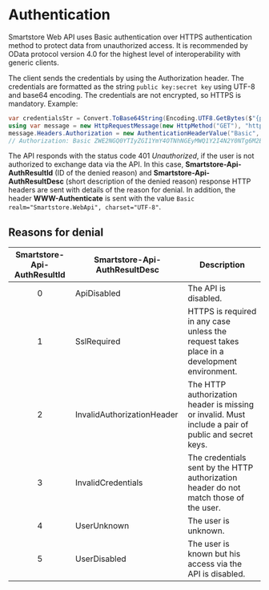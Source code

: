 # Authentication

Smartstore Web API uses Basic authentication over HTTPS authentication method to protect data from unauthorized access. It is recommended by OData protocol version 4.0 for the highest level of interoperability with generic clients.

The client sends the credentials by using the Authorization header. The credentials are formatted as the string `public key:secret key` using UTF-8 and base64 encoding. The credentials are not encrypted, so HTTPS is mandatory. Example:

```csharp
var credentialsStr = Convert.ToBase64String(Encoding.UTF8.GetBytes($"{publicKey}:{secretKey}"));
using var message = new HttpRequestMessage(new HttpMethod("GET"), "http://localhost:59318/odata/v1/Customers");
message.Headers.Authorization = new AuthenticationHeaderValue("Basic", credentialsStr);
// Authorization: Basic ZWE2NGQ0YTIyZGI1YmY4OTNhNGEyMWQ1Y2I4N2Y0NTg6M2E4ZTVmMGUzNjk2ZDY4NGRlMDRmZEFiZGUwMmY3MTg=
```

The API responds with the status code 401 _Unauthorized_, if the user is not authorized to exchange data via the API. In this case, **Smartstore-Api-AuthResultId** (ID of the denied reason) and **Smartstore-Api-AuthResultDesc** (short description of the denied reason) response HTTP headers are sent with details of the reason for denial. In addition, the header **WWW-Authenticate** is sent with the value `Basic realm="Smartstore.WebApi", charset="UTF-8"`.

## Reasons for denial

| Smartstore-Api-AuthResultId | Smartstore-Api-AuthResultDesc | Description                                                                                         |
| :-------------------------: | ----------------------------- | --------------------------------------------------------------------------------------------------- |
|              0              | ApiDisabled                   | The API is disabled.                                                                                |
|              1              | SslRequired                   | HTTPS is required in any case unless the request takes place in a development environment.          |
|              2              | InvalidAuthorizationHeader    | The HTTP authorization header is missing or invalid. Must include a pair of public and secret keys. |
|              3              | InvalidCredentials            | The credentials sent by the HTTP authorization header do not match those of the user.               |
|              4              | UserUnknown                   | The user is unknown.                                                                                |
|              5              | UserDisabled                  | The user is known but his access via the API is disabled.                                           |
